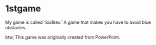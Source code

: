 # 1stgame

My game is called 'SixBlex.'
A game that makes you have to avoid blue obstacles.

btw, This game was originally created from PowerPoint.
